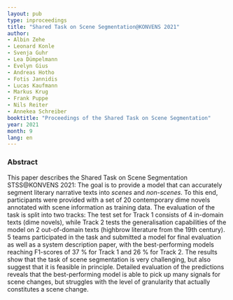 ```yaml
---
layout: pub
type: inproceedings
title: "Shared Task on Scene Segmentation@KONVENS 2021"
author:
- Albin Zehe
- Leonard Konle
- Svenja Guhr
- Lea Dümpelmann
- Evelyn Gius
- Andreas Hotho
- Fotis Jannidis
- Lucas Kaufmann
- Markus Krug
- Frank Puppe
- Nils Reiter
- Annekea Schreiber
booktitle: "Proceedings of the Shared Task on Scene Segmentation"
year: 2021
month: 9
lang: en
---
```


### Abstract

This paper describes the Shared Task on Scene Segmentation STSS@KONVENS 2021: The goal is to provide a model that can accurately segment literary narrative texts into *scenes* and *non-scenes*. To this end, participants were provided with a set of 20 contemporary dime novels annotated with scene information as training data. The evaluation of the task is split into two tracks: The test set for Track 1 consists of 4 in-domain texts (dime novels), while Track 2 tests the generalisation capabilities of the model on 2 out-of-domain texts (highbrow literature from the 19th century). 5 teams participated in the task and submitted a model for final evaluation as well as a system description paper, with the best-performing models reaching F1-scores of 37 % for Track 1 and 26 % for Track 2. The results show that the task of scene segmentation is very challenging, but also suggest that it is feasible in principle. Detailed evaluation of the predictions reveals that the best-performing model is able to pick up many signals for scene changes, but struggles with the level of granularity that actually constitutes a scene change.